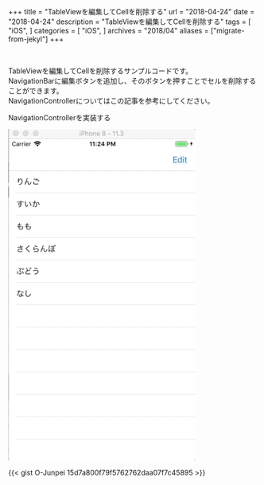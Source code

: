 +++
title = "TableViewを編集してCellを削除する"
url = "2018-04-24"
date = "2018-04-24"
description = "TableViewを編集してCellを削除する"
tags = [
    "iOS",
]
categories = [
    "iOS",
]
archives = "2018/04"
aliases = ["migrate-from-jekyl"]
+++

<br>

TableViewを編集してCellを削除するサンプルコードです。  
NavigationBarに編集ボタンを追加し、そのボタンを押すことでセルを削除することができます。  
NavigationControllerについてはこの記事を参考にしてください。  

NavigationControllerを実装する

![alt](1.gif)

{{< gist O-Junpei 15d7a800f79f5762762daa07f7c45895 >}}
